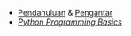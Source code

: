 * [Pendahuluan](https://docs.google.com/presentation/d/1PsKyl35NfwqQ1q9wGN4qqoQ1MqPcQ4U-?rtpof=true&usp=drive_fs) & [Pengantar](https://docs.google.com/presentation/d/1Py8QM9_2kZiHwYOpH8B9LUpKHSm6BCXo?rtpof=true&usp=drive_fs)
* [_Python Programming Basics_](https://drive.google.com/file/d/1PqwFYvO-58Li8SgdxYK5iJrlzngES2X1/view?usp=sharing)
